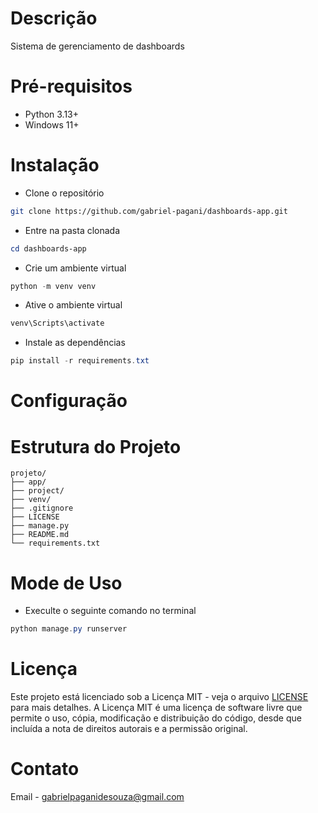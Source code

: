 # Descrição
Sistema de gerenciamento de dashboards

# Pré-requisitos
- Python 3.13+
- Windows 11+

# Instalação
- Clone o repositório
```bash
git clone https://github.com/gabriel-pagani/dashboards-app.git
```
- Entre na pasta clonada
```powershell
cd dashboards-app
```
- Crie um ambiente virtual
```powershell
python -m venv venv
```
- Ative o ambiente virtual
```powershell
venv\Scripts\activate
```
- Instale as dependências
```powershell
pip install -r requirements.txt
```

# Configuração

# Estrutura do Projeto
```
projeto/
├── app/
├── project/
├── venv/
├── .gitignore
├── LICENSE
├── manage.py
├── README.md
└── requirements.txt
```

# Mode de Uso
- Execulte o seguinte comando no terminal
```powershell
python manage.py runserver
```

# Licença 
Este projeto está licenciado sob a Licença MIT - veja o arquivo [LICENSE](https://github.com/gabriel-pagani/sistema-de-emprestimos/blob/master/LICENSE) para mais detalhes. A Licença MIT é uma licença de software livre que permite o uso, cópia, modificação e distribuição do código, desde que incluída a nota de direitos autorais e a permissão original.

# Contato 
Email - gabrielpaganidesouza@gmail.com
